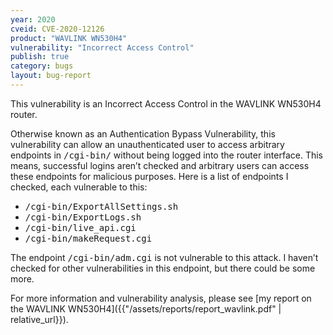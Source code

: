 ```yaml
---
year: 2020
cveid: CVE-2020-12126
product: "WAVLINK WN530H4"
vulnerability: "Incorrect Access Control"
publish: true
category: bugs
layout: bug-report
---
```


This vulnerability is an Incorrect Access Control in the WAVLINK WN530H4 router.

Otherwise known as an Authentication Bypass Vulnerability, this vulnerability can allow an unauthenticated user to access arbitrary endpoints in <kbd>/cgi-bin/</kbd> without being logged into the router interface. This means, successful logins aren’t checked and arbitrary users can access these endpoints for malicious purposes. Here is a list of endpoints I checked, each vulnerable to this:

* <kbd>/cgi-bin/ExportAllSettings.sh</kbd>
* <kbd>/cgi-bin/ExportLogs.sh</kbd>
* <kbd>/cgi-bin/live_api.cgi</kbd>
* <kbd>/cgi-bin/makeRequest.cgi</kbd>


The endpoint <kbd>/cgi-bin/adm.cgi</kbd> is not vulnerable to this attack. I haven’t checked for other vulnerabilities in this endpoint, but there could be some more.

For more information and vulnerability analysis, please see [my report on the WAVLINK WN530H4]({{"/assets/reports/report_wavlink.pdf" | relative_url}}).
